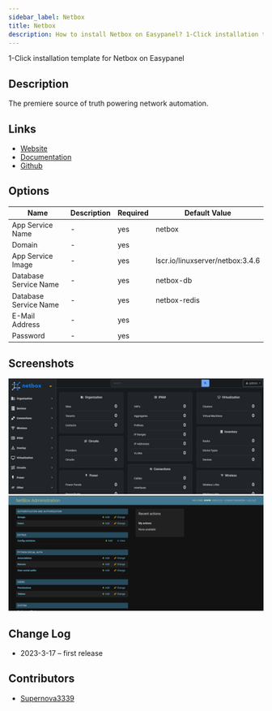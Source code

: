 ```yaml
---
sidebar_label: Netbox
title: Netbox
description: How to install Netbox on Easypanel? 1-Click installation template for Netbox on Easypanel
---
```


<!-- generated -->

1-Click installation template for Netbox on Easypanel

## Description

The premiere source of truth powering network automation.

## Links

- [Website](https://netbox.dev)
- [Documentation](https://docs.netbox.dev/)
- [Github](https://github.com/netbox-community/netbox)

## Options

Name | Description | Required | Default Value
-|-|-|-
App Service Name | - | yes | netbox
Domain | - | yes | 
App Service Image | - | yes | lscr.io/linuxserver/netbox:3.4.6
Database Service Name | - | yes | netbox-db
Database Service Name | - | yes | netbox-redis
E-Mail Address | - | yes | 
Password | - | yes | 

## Screenshots

![Netbox Screenshot](./assets/screenshot1.png)
![Netbox Screenshot](./assets/screenshot2.png)

## Change Log

- 2023-3-17 – first release

## Contributors

- [Supernova3339](https://github.com/Supernova3339)
